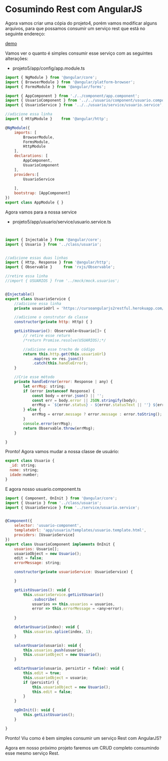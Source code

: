 # Cosumindo Rest com AngularJS

Agora vamos criar uma cópia do projeto4, porém vamos modificar alguns arquivos, para que possamos consumir um serviço rest que está no seguinte endereço:

<a href="https://cursoangularjs2restful.herokuapp.com/usuario">demo</a>

Vamos ver o quanto é simples consumir esse serviço com as seguintes alterações:

* projeto5/app/config/app.module.ts

~~~javascript
import { NgModule } from '@angular/core';
import { BrowserModule } from '@angular/platform-browser';
import { FormsModule } from '@angular/forms';

import { AppComponent } from './../component/app.component';
import { UsuarioComponent } from '../../usuario/component/usuario.component';
import { UsuarioService } from '../../usuario/service/usuario.service';

//adicione essa linha
import { HttpModule }    from '@angular/http';

@NgModule({
    imports: [
        BrowserModule,
        FormsModule,
        HttpModule
    ],
    declarations: [
        AppComponent,
        UsuarioComponent
    ],
    providers:[
        UsuarioService
        
    ],
    bootstrap: [AppComponent]
})
export class AppModule { }

~~~

Agora vamos para a nossa service

* projeto5/app/usuario/service/usuario.service.ts

~~~javascript


import { Injectable } from '@angular/core';
import { Usuario } from '../class/usuario';


//adicione essas duas linhas
import { Http, Response } from '@angular/http';
import { Observable }     from 'rxjs/Observable';

//retire essa linha
//import { USUARIOS } from '../mock/mock.usuarios';


@Injectable()
export class UsuarioService {
    //adicione essa linha
    private usuarioUrl = 'https://cursoangularjs2restful.herokuapp.com/usuario';

    //adicione o construtor da classe
    constructor(private http: Http) { }

    getListUsuario(): Observable<Usuario[]> {
        // retire esse return
        /*return Promise.resolve(USUARIOS);*/

        //adicione esse trecho de código
        return this.http.get(this.usuarioUrl)
            .map(res => res.json())
            .catch(this.handleError);
    }

    //Crie esse método
    private handleError(error: Response | any) {
        let errMsg: string;
        if (error instanceof Response) {
            const body = error.json() || '';
            const err = body.error || JSON.stringify(body);
            errMsg = `${error.status} - ${error.statusText || ''} ${err}`;
        } else {
            errMsg = error.message ? error.message : error.toString();
        }
        console.error(errMsg);
        return Observable.throw(errMsg);
    }

}
~~~

Pronto! Agora vamos mudar a nossa classe de usuário:

~~~javascript
export class Usuario {
  _id: string;
  nome: string;
  idade:number;
}

~~~

E agora nosso usuario.component.ts

~~~javascript
import { Component, OnInit } from '@angular/core';
import { Usuario } from '../class/usuario';
import { UsuarioService } from '../service/usuario.service';


@Component({
    selector: 'usuario-component',
    templateUrl: 'app/usuario/templates/usuario.template.html',
    providers: [UsuarioService]
})
export class UsuarioComponent implements OnInit {
    usuarios: Usuario[];
    usuarioObject = new Usuario();
    edit = false;
    errorMessage: string;

    constructor(private usuarioService: UsuarioService) {

    }

    getListUsuarios(): void {
        this.usuarioService.getListUsuario()
            .subscribe(
            usuarios => this.usuarios = usuarios,
            error => this.errorMessage = <any>error);
        
    }

    deletarUsuario(index): void {
        this.usuarios.splice(index, 1);
    }

    salvarUsuario(usuario): void {
        this.usuarios.push(usuario);
        this.usuarioObject = new Usuario();
    }

    editarUsuario(usuario, persistir = false): void {
        this.edit = true;
        this.usuarioObject = usuario;
        if (persistir) {
            this.usuarioObject = new Usuario();
            this.edit = false;
        }
    }

    ngOnInit(): void {
        this.getListUsuarios();
    }

}
~~~

Pronto! Viu como é bem simples consumir um serviço Rest com AngularJS?

Agora em nosso próximo projeto faremos um CRUD completo consumindo esse mesmo serviço Rest.
